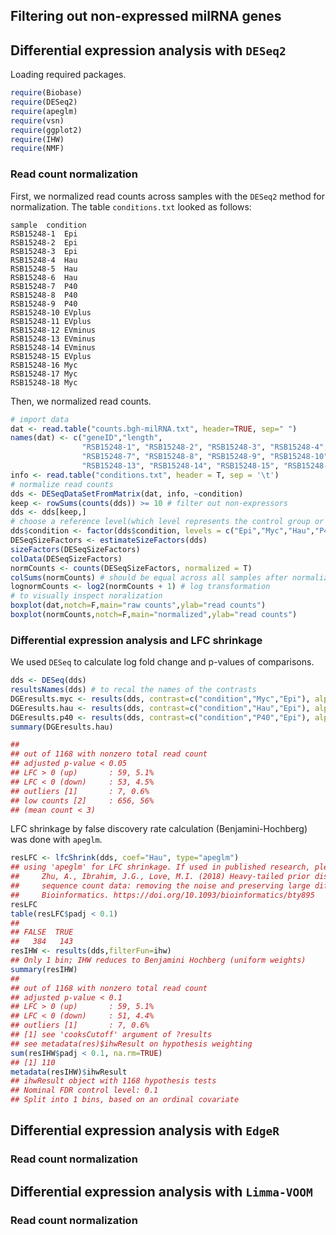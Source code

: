 ## Filtering out non-expressed milRNA genes

## Differential expression analysis with `DESeq2`
Loading required packages. 
```R
require(Biobase)
require(DESeq2)
require(apeglm)
require(vsn)
require(ggplot2)
require(IHW)
require(NMF)
```
### Read count normalization
First, we normalized read counts across samples with the `DESeq2` method for normalization. The table `conditions.txt` looked as follows:
```
sample  condition
RSB15248-1	Epi
RSB15248-2	Epi
RSB15248-3	Epi
RSB15248-4	Hau
RSB15248-5	Hau
RSB15248-6	Hau
RSB15248-7	P40
RSB15248-8	P40
RSB15248-9	P40
RSB15248-10	EVplus
RSB15248-11	EVplus
RSB15248-12	EVminus
RSB15248-13	EVminus
RSB15248-14	EVminus
RSB15248-15	EVplus
RSB15248-16	Myc
RSB15248-17	Myc
RSB15248-18	Myc
```
Then, we normalized read counts.
```R
# import data
dat <- read.table("counts.bgh-milRNA.txt", header=TRUE, sep=" ")
names(dat) <- c("geneID","length",
                "RSB15248-1", "RSB15248-2", "RSB15248-3", "RSB15248-4", "RSB15248-5", "RSB15248-6",
                "RSB15248-7", "RSB15248-8", "RSB15248-9", "RSB15248-10", "RSB15248-11", "RSB15248-12",
                "RSB15248-13", "RSB15248-14", "RSB15248-15", "RSB15248-16", "RSB15248-17", "RSB15248-18")
info <- read.table("conditions.txt", header = T, sep = '\t')
# normalize read counts
dds <- DESeqDataSetFromMatrix(dat, info, ~condition) 
keep <- rowSums(counts(dds)) >= 10 # filter out non-expressors
dds <- dds[keep,]
# choose a reference level(which level represents the control group or to compare with)
dds$condition <- factor(dds$condition, levels = c("Epi","Myc","Hau","P40","EVplus","EVminus"))
DESeqSizeFactors <- estimateSizeFactors(dds)
sizeFactors(DESeqSizeFactors)
colData(DESeqSizeFactors)
normCounts <- counts(DESeqSizeFactors, normalized = T)
colSums(normCounts) # should be equal across all samples after normalizing
lognormCounts <- log2(normCounts + 1) # log transformation
# to visually inspect noralization
boxplot(dat,notch=F,main="raw counts",ylab="read counts")
boxplot(normCounts,notch=F,main="normalized",ylab="read counts")
```

### Differential expression analysis and LFC shrinkage
We used `DESeq` to calculate log fold change and p-values of comparisons. 
```R
dds <- DESeq(dds)
resultsNames(dds) # to recal the names of the contrasts
DGEresults.myc <- results(dds, contrast=c("condition","Myc","Epi"), alpha=0.05)
DGEresults.hau <- results(dds, contrast=c("condition","Hau","Epi"), alpha=0.05)
DGEresults.p40 <- results(dds, contrast=c("condition","P40","Epi"), alpha=0.05)
summary(DGEresults.hau)

## 
## out of 1168 with nonzero total read count
## adjusted p-value < 0.05
## LFC > 0 (up)       : 59, 5.1%
## LFC < 0 (down)     : 53, 4.5%
## outliers [1]       : 7, 0.6%
## low counts [2]     : 656, 56%
## (mean count < 3)
```
LFC shrinkage by false discovery rate calculation (Benjamini-Hochberg) was done with `apeglm`.
```R
resLFC <- lfcShrink(dds, coef="Hau", type="apeglm")
## using 'apeglm' for LFC shrinkage. If used in published research, please cite:
##     Zhu, A., Ibrahim, J.G., Love, M.I. (2018) Heavy-tailed prior distributions for
##     sequence count data: removing the noise and preserving large differences.
##     Bioinformatics. https://doi.org/10.1093/bioinformatics/bty895
resLFC
table(resLFC$padj < 0.1)
## 
## FALSE  TRUE 
##   384   143
resIHW <- results(dds,filterFun=ihw)
## Only 1 bin; IHW reduces to Benjamini Hochberg (uniform weights)
summary(resIHW)
## 
## out of 1168 with nonzero total read count
## adjusted p-value < 0.1
## LFC > 0 (up)       : 59, 5.1%
## LFC < 0 (down)     : 51, 4.4%
## outliers [1]       : 7, 0.6%
## [1] see 'cooksCutoff' argument of ?results
## see metadata(res)$ihwResult on hypothesis weighting
sum(resIHW$padj < 0.1, na.rm=TRUE)
## [1] 110
metadata(resIHW)$ihwResult
## ihwResult object with 1168 hypothesis tests 
## Nominal FDR control level: 0.1 
## Split into 1 bins, based on an ordinal covariate
```

## Differential expression analysis with `EdgeR`

### Read count normalization

## Differential expression analysis with `Limma-VOOM`

### Read count normalization

